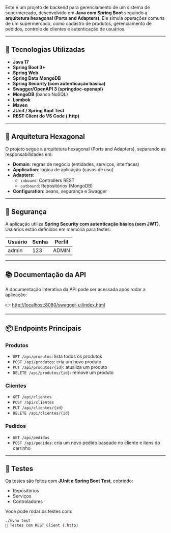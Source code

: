 Este é um projeto de backend para gerenciamento de um sistema de supermercado, desenvolvido em **Java com Spring Boot** seguindo a **arquitetura hexagonal (Ports and Adapters)**. Ele simula operações comuns de um supermercado, como cadastro de produtos, gerenciamento de pedidos, controle de clientes e autenticação de usuários.

---

## 🚀 Tecnologias Utilizadas

- **Java 17**
- **Spring Boot 3+**
- **Spring Web**
- **Spring Data MongoDB**
- **Spring Security (com autenticação básica)**
- **Swagger/OpenAPI 3 (springdoc-openapi)**
- **MongoDB** (banco NoSQL)
- **Lombok**
- **Maven**
- **JUnit / Spring Boot Test**
- **REST Client do VS Code (.http)**

---

## 🧱 Arquitetura Hexagonal

O projeto segue a arquitetura hexagonal (Ports and Adapters), separando as responsabilidades em:

- **Domain**: regras de negócio (entidades, serviços, interfaces)
- **Application**: lógica de aplicação (casos de uso)
- **Adapters**:
  - `inbound`: Controllers REST
  - `outbound`: Repositórios (MongoDB)
- **Configuration**: beans, segurança e Swagger

---

## 🔐 Segurança

A aplicação utiliza **Spring Security com autenticação básica (sem JWT)**. Usuários estão definidos em memória para testes:

| Usuário | Senha | Perfil |
|--------|-------|--------|
| admin  | 123   | ADMIN  |

---

## 📚 Documentação da API

A documentação interativa da API pode ser acessada após rodar a aplicação:

👉 [http://localhost:8080/swagger-ui/index.html](http://localhost:8080/swagger-ui/index.html)

---

## 📦 Endpoints Principais

### Produtos

- `GET /api/produtos`: lista todos os produtos
- `POST /api/produtos`: cria um novo produto
- `PUT /api/produtos/{id}`: atualiza um produto
- `DELETE /api/produtos/{id}`: remove um produto

### Clientes

- `GET /api/clientes`
- `POST /api/clientes`
- `PUT /api/clientes/{id}`
- `DELETE /api/clientes/{id}`

### Pedidos

- `GET /api/pedidos`
- `POST /api/pedidos`: cria um novo pedido baseado no cliente e itens do carrinho

---

## 🧪 Testes

Os testes são feitos com **JUnit e Spring Boot Test**, cobrindo:

- Repositórios
- Serviços
- Controladores

Você pode rodar os testes com:

```bash
./mvnw test
🧪 Testes com REST Client (.http)
